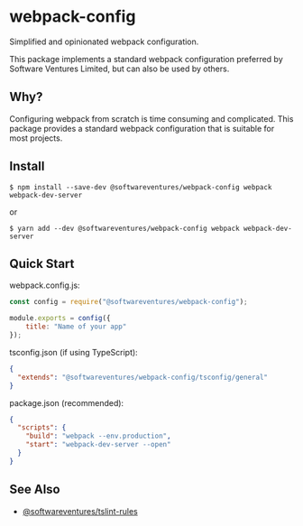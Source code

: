 # webpack-config

Simplified and opinionated webpack configuration.

This package implements a standard webpack configuration preferred by
Software Ventures Limited, but can also be used by others.


## Why?

Configuring webpack from scratch is time consuming and complicated. This
package provides a standard webpack configuration that is suitable for most
projects.


## Install

```
$ npm install --save-dev @softwareventures/webpack-config webpack webpack-dev-server
```

or

```
$ yarn add --dev @softwareventures/webpack-config webpack webpack-dev-server
```


## Quick Start

webpack.config.js:
```javascript
const config = require("@softwareventures/webpack-config");

module.exports = config({
    title: "Name of your app"
});
```

tsconfig.json (if using TypeScript):
```json
{
  "extends": "@softwareventures/webpack-config/tsconfig/general"
}
```

package.json (recommended):
```json
{
  "scripts": {
    "build": "webpack --env.production",
    "start": "webpack-dev-server --open"
  }
}
```


## See Also

 * [@softwareventures/tslint-rules](https://github.com/softwareventures/tslint-rules)